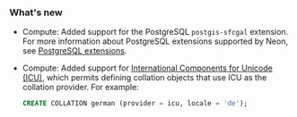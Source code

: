 ### What's new

- Compute: Added support for the PostgreSQL `postgis-sfcgal` extension. For more information about PostgreSQL extensions supported by Neon, see [PostgreSQL extensions](../extensions/pg-extensions).
- Compute: Added support for [International Components for Unicode (ICU)](https://icu.unicode.org/), which permits defining collation objects that use ICU as the collation provider. For example:

    ```sql
    CREATE COLLATION german (provider = icu, locale = 'de');
    ```
